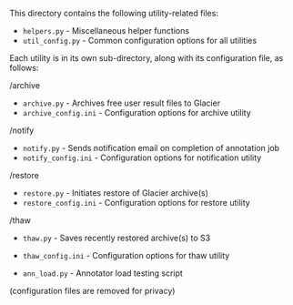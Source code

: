 This directory contains the following utility-related files:
* `helpers.py` - Miscellaneous helper functions
* `util_config.py` - Common configuration options for all utilities

Each utility is in its own sub-directory, along with its configuration file, as follows:

/archive
* `archive.py` - Archives free user result files to Glacier
* `archive_config.ini` - Configuration options for archive utility

/notify
* `notify.py` - Sends notification email on completion of annotation job
* `notify_config.ini` - Configuration options for notification utility

/restore
* `restore.py` - Initiates restore of Glacier archive(s)
* `restore_config.ini` - Configuration options for restore utility

/thaw
* `thaw.py` - Saves recently restored archive(s) to S3
* `thaw_config.ini` - Configuration options for thaw utility


* `ann_load.py` - Annotator load testing script

(configuration files are removed for privacy)
